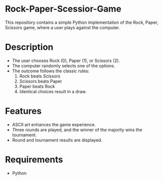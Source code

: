 # Rock-Paper-Scessior-Game
This repository contains a simple Python implementation of the Rock, Paper, Scissors game, where a user plays against the computer.
# Description  
- The user chooses Rock (0), Paper (1), or Scissors (2).
- The computer randomly selects one of the options.
- The outcome follows the classic rules:
  1. Rock beats Scissors
  2. Scissors beats Paper
  3. Paper beats Rock
  4. Identical choices result in a draw.
# Features 
- ASCII art enhances the game experience.
- Three rounds are played, and the winner of the majority wins the tournament.
- Round and tournament results are displayed.
# Requirements 
- Python
